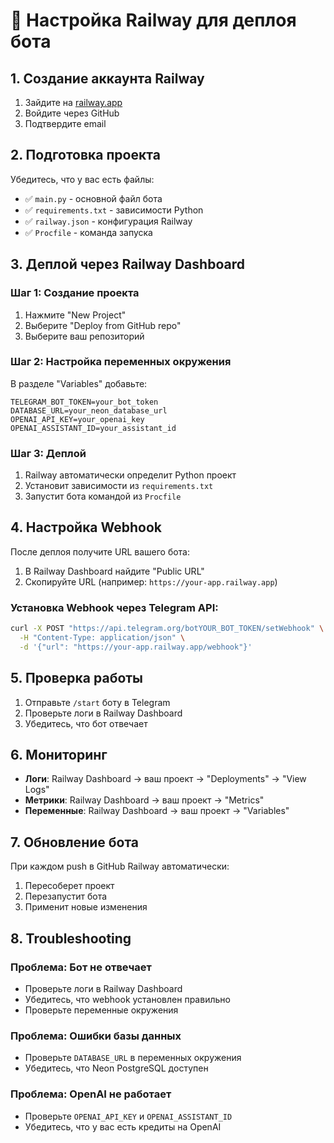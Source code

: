 # 🚀 Настройка Railway для деплоя бота

## 1. Создание аккаунта Railway

1. Зайдите на [railway.app](https://railway.app)
2. Войдите через GitHub
3. Подтвердите email

## 2. Подготовка проекта

Убедитесь, что у вас есть файлы:
- ✅ `main.py` - основной файл бота
- ✅ `requirements.txt` - зависимости Python
- ✅ `railway.json` - конфигурация Railway
- ✅ `Procfile` - команда запуска

## 3. Деплой через Railway Dashboard

### Шаг 1: Создание проекта
1. Нажмите "New Project"
2. Выберите "Deploy from GitHub repo"
3. Выберите ваш репозиторий

### Шаг 2: Настройка переменных окружения
В разделе "Variables" добавьте:
```
TELEGRAM_BOT_TOKEN=your_bot_token
DATABASE_URL=your_neon_database_url
OPENAI_API_KEY=your_openai_key
OPENAI_ASSISTANT_ID=your_assistant_id
```

### Шаг 3: Деплой
1. Railway автоматически определит Python проект
2. Установит зависимости из `requirements.txt`
3. Запустит бота командой из `Procfile`

## 4. Настройка Webhook

После деплоя получите URL вашего бота:
1. В Railway Dashboard найдите "Public URL"
2. Скопируйте URL (например: `https://your-app.railway.app`)

### Установка Webhook через Telegram API:
```bash
curl -X POST "https://api.telegram.org/botYOUR_BOT_TOKEN/setWebhook" \
  -H "Content-Type: application/json" \
  -d '{"url": "https://your-app.railway.app/webhook"}'
```

## 5. Проверка работы

1. Отправьте `/start` боту в Telegram
2. Проверьте логи в Railway Dashboard
3. Убедитесь, что бот отвечает

## 6. Мониторинг

- **Логи**: Railway Dashboard → ваш проект → "Deployments" → "View Logs"
- **Метрики**: Railway Dashboard → ваш проект → "Metrics"
- **Переменные**: Railway Dashboard → ваш проект → "Variables"

## 7. Обновление бота

При каждом push в GitHub Railway автоматически:
1. Пересоберет проект
2. Перезапустит бота
3. Применит новые изменения

## 8. Troubleshooting

### Проблема: Бот не отвечает
- Проверьте логи в Railway Dashboard
- Убедитесь, что webhook установлен правильно
- Проверьте переменные окружения

### Проблема: Ошибки базы данных
- Проверьте `DATABASE_URL` в переменных окружения
- Убедитесь, что Neon PostgreSQL доступен

### Проблема: OpenAI не работает
- Проверьте `OPENAI_API_KEY` и `OPENAI_ASSISTANT_ID`
- Убедитесь, что у вас есть кредиты на OpenAI
